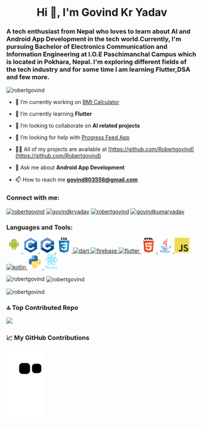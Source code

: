 <h1 align="center">Hi 👋, I'm Govind Kr Yadav</h1>
<h3 align="left">A tech enthusiast from Nepal who loves to learn about AI and Android App Development in the tech world.Currently, I'm pursuing Bachelor of Electronics Communication and Information Engineering at I.O.E Paschimanchal Campus which is located in Pokhara, Nepal. I'm exploring different fields of the tech industry and for some time I am learning Flutter,DSA and few more.</h3>

<p align="left"> <img src="https://komarev.com/ghpvc/?username=robertgovind&label=Profile%20views&color=0e75b6&style=flat" alt="robertgovind" /> </p>

- 🔭 I’m currently working on [BMI Calculator](https://github.com/Robertgovind/BMI-Calculator)

- 🌱 I’m currently learning **Flutter**

- 👯 I’m looking to collaborate on **AI related projects**

- 🤝 I’m looking for help with [Progress Feed App](https://github.com/Robertgovind/Progress-Feed-App-)

- 👨‍💻 All of my projects are available at [https://github.com/Robertgovind](https://github.com/Robertgovind)

- 💬 Ask me about **Android App Development**

- 📫 How to reach me **govind803556@gmail.com**

<h3 align="left">Connect with me:</h3>
<p align="left">
<a href="https://twitter.com/robertgovind" target="blank"><img align="center" src="https://raw.githubusercontent.com/rahuldkjain/github-profile-readme-generator/master/src/images/icons/Social/twitter.svg" alt="robertgovind" height="30" width="40" /></a>
<a href="https://linkedin.com/in/govindkryadav" target="blank"><img align="center" src="https://raw.githubusercontent.com/rahuldkjain/github-profile-readme-generator/master/src/images/icons/Social/linked-in-alt.svg" alt="govindkryadav" height="30" width="40" /></a>
<a href="https://fb.com/robertgovind" target="blank"><img align="center" src="https://raw.githubusercontent.com/rahuldkjain/github-profile-readme-generator/master/src/images/icons/Social/facebook.svg" alt="robertgovind" height="30" width="40" /></a>
<a href="https://instagram.com/govindkumaryadav" target="blank"><img align="center" src="https://raw.githubusercontent.com/rahuldkjain/github-profile-readme-generator/master/src/images/icons/Social/instagram.svg" alt="govindkumaryadav" height="30" width="40" /></a>
</p>

<h3 align="left">Languages and Tools:</h3>
<p align="left"> <a href="https://developer.android.com" target="_blank" rel="noreferrer"> <img src="https://raw.githubusercontent.com/devicons/devicon/master/icons/android/android-original-wordmark.svg" alt="android" width="40" height="40"/> </a> <a href="https://www.cprogramming.com/" target="_blank" rel="noreferrer"> <img src="https://raw.githubusercontent.com/devicons/devicon/master/icons/c/c-original.svg" alt="c" width="40" height="40"/> </a> <a href="https://www.w3schools.com/cpp/" target="_blank" rel="noreferrer"> <img src="https://raw.githubusercontent.com/devicons/devicon/master/icons/cplusplus/cplusplus-original.svg" alt="cplusplus" width="40" height="40"/> </a> <a href="https://www.w3schools.com/css/" target="_blank" rel="noreferrer"> <img src="https://raw.githubusercontent.com/devicons/devicon/master/icons/css3/css3-original-wordmark.svg" alt="css3" width="40" height="40"/> </a> <a href="https://dart.dev" target="_blank" rel="noreferrer"> <img src="https://www.vectorlogo.zone/logos/dartlang/dartlang-icon.svg" alt="dart" width="40" height="40"/> </a> <a href="https://firebase.google.com/" target="_blank" rel="noreferrer"> <img src="https://www.vectorlogo.zone/logos/firebase/firebase-icon.svg" alt="firebase" width="40" height="40"/> </a> <a href="https://flutter.dev" target="_blank" rel="noreferrer"> <img src="https://www.vectorlogo.zone/logos/flutterio/flutterio-icon.svg" alt="flutter" width="40" height="40"/> </a> <a href="https://www.w3.org/html/" target="_blank" rel="noreferrer"> <img src="https://raw.githubusercontent.com/devicons/devicon/master/icons/html5/html5-original-wordmark.svg" alt="html5" width="40" height="40"/> </a> <a href="https://www.java.com" target="_blank" rel="noreferrer"> <img src="https://raw.githubusercontent.com/devicons/devicon/master/icons/java/java-original.svg" alt="java" width="40" height="40"/> </a> <a href="https://developer.mozilla.org/en-US/docs/Web/JavaScript" target="_blank" rel="noreferrer"> <img src="https://raw.githubusercontent.com/devicons/devicon/master/icons/javascript/javascript-original.svg" alt="javascript" width="40" height="40"/> </a> <a href="https://kotlinlang.org" target="_blank" rel="noreferrer"> <img src="https://www.vectorlogo.zone/logos/kotlinlang/kotlinlang-icon.svg" alt="kotlin" width="40" height="40"/> </a> <a href="https://www.python.org" target="_blank" rel="noreferrer"> <img src="https://raw.githubusercontent.com/devicons/devicon/master/icons/python/python-original.svg" alt="python" width="40" height="40"/> </a> <a href="https://reactjs.org/" target="_blank" rel="noreferrer"> <img src="https://raw.githubusercontent.com/devicons/devicon/master/icons/react/react-original-wordmark.svg" alt="react" width="40" height="40"/> </a> </p>

<p><img align="left" src="https://github-readme-stats.vercel.app/api/top-langs?username=robertgovind&show_icons=true&locale=en&layout=compact" alt="robertgovind" /></p>

<p>&nbsp;<img align="center" src="https://github-readme-stats.vercel.app/api?username=robertgovind&show_icons=true&locale=en" alt="robertgovind" /></p>

<p><img align="center" src="https://github-readme-streak-stats.herokuapp.com/?user=robertgovind&" alt="robertgovind" /></p>

### 🔝 Top Contributed Repo
![](https://github-contributor-stats.vercel.app/api?username=Robertgovind&limit=5&theme=flat&combine_all_yearly_contributions=true)

### 📈 My GitHub Contributions
![Snake animation](https://github.com/Robertgovind/Robertgovind/blob/output/github-contribution-grid-snake.svg)

